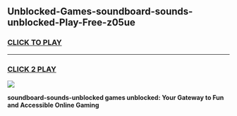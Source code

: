 
## Unblocked-Games-soundboard-sounds-unblocked-Play-Free-z05ue
<h3>
<a href="https://premium76.site?title=soundboard-sounds-unblocked&ref=23A">CLICK TO PLAY</a></h3>
<hr>

<h3>
<a href="https://premium76.site?title=soundboard-sounds-unblocked&ref=23A">CLICK 2 PLAY</a>
  
</h3>

<a href="https://premium76.site?title=soundboard-sounds-unblocked&ref=23A"><img src="https://clearcache.store/games.png"></a>


**soundboard-sounds-unblocked games unblocked: Your Gateway to Fun and Accessible Online Gaming**
